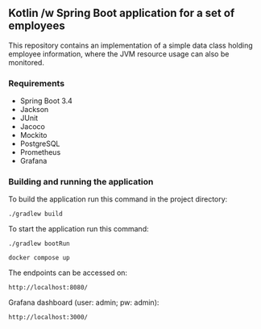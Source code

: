 ## Kotlin /w Spring Boot application for a set of employees 
This repository contains an implementation of a simple data class holding employee information, 
where the JVM resource usage can also be monitored.

### Requirements
* Spring Boot 3.4
* Jackson
* JUnit
* Jacoco
* Mockito
* PostgreSQL
* Prometheus
* Grafana

### Building and running the application
To build the application run this command in the project directory:
```shell
./gradlew build
```
To start the application run this command:
```shell
./gradlew bootRun
```
```shell
docker compose up
```
The endpoints can be accessed on:
```
http://localhost:8080/
```
Grafana dashboard (user: admin; pw: admin):
```
http://localhost:3000/
```
